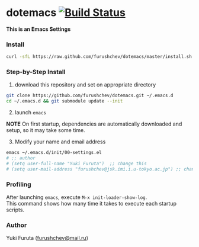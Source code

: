 # dotemacs [![Build Status](https://travis-ci.org/furushchev/dotemacs.svg)](https://travis-ci.org/furushchev/dotemacs)

**This is an Emacs Settings**

### Install

``` bash
curl -sfL https://raw.github.com/furushchev/dotemacs/master/install.sh | bash
```

### Step-by-Step Install

1. download this repository and set on appropriate directory

  ``` bash
git clone https://github.com/furushchev/dotemacs.git ~/.emacs.d
cd ~/.emacs.d && git submodule update --init
```

2. launch `emacs`

  **NOTE** On first startup, dependencies are automatically downloaded and setup, so it may take some time.
  
3. Modify your name and email address

  ```bash
emacs ~/.emacs.d/init/00-settings.el
# ;; author
# (setq user-full-name "Yuki Furuta")  ;; change this
# (setq user-mail-address "furushchev@jsk.imi.i.u-tokyo.ac.jp") ;; change also this
```

### Profiling

After launching `emacs`, execute `M-x init-loader-show-log`.  
This command shows how many time it takes to execute each startup scripts.

### Author

Yuki Furuta (furushchev@mail.ru)
